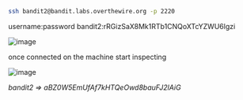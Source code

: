 ```bash
ssh bandit2@bandit.labs.overthewire.org -p 2220
```
username:password bandit2:rRGizSaX8Mk1RTb1CNQoXTcYZWU6lgzi

![image](https://user-images.githubusercontent.com/72671239/218377776-e806c0f8-56c8-4b1b-9432-c980478ade91.png)

once connected on the machine start inspecting

![image](https://user-images.githubusercontent.com/72671239/218377983-991809ed-af18-45d6-9582-0c23647ce26c.png)

_bandit2 => aBZ0W5EmUfAf7kHTQeOwd8bauFJ2lAiG_
